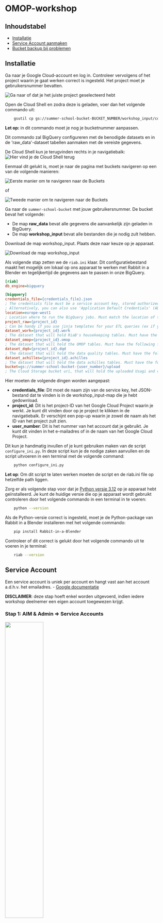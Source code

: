 # OMOP-workshop

## Inhoudstabel

* [Installatie](#installatie)
* [Service Account aanmaken](#service-account)
* [Bucket backup bij problemen](#bij-problemen-met-de-cloud-storage)

## Installatie

Ga naar je Google Cloud-account en log in. Controleer vervolgens of het project waarin je gaat werken correct is ingesteld. Het project moet je gebruikersnummer bevatten.

![Ga naar of dat je het juiste project geselecteerd hebt](/static/check_project.png)

Open de Cloud Shell en zodra deze is geladen, voer dan het volgende commando uit:

```bash
    gsutil cp gs://summer-school-bucket-BUCKET_NUMBER/workshop_input/configure_big_query.py - | python
```
**Let op:** in dit commando moet je nog je bucketnummer aanpassen.

Dit commando zal BigQuery configureren met de benodigde datasets en in de 'raw_data'-dataset tabellen aanmaken met de vereiste gegevens.

De Cloud Shell kun je terugvinden rechts in je navigatiebalk:
![Hier vind je de Cloud Shell terug](/static/open_cloud_shell.png)

Eenmaal dit gelukt is, moet je naar de pagina met buckets navigeren op een van de volgende manieren:

![Eerste manier om te navigeren naar de Buckets](/static/navigate_to_bucket_1.JPG)

of

![Tweede manier om te navigeren naar de Buckets](/static/navigate_to_bucket_2.JPG)

Ga naar de `summer-school-bucket` met jouw gebruikersnummer. De bucket bevat het volgende:

- De map **raw_data** bevat alle gegevens die aanvankelijk zijn geladen in BigQuery.
- De map **workshop_input** bevat alle bestanden die je nodig zult hebben.

Download de map workshop_input. Plaats deze naar keuze op je apparaat.

![Download de map workshop_input](/static/download_workshop_input.png)

Als volgende stap zetten we de `riab.ini` klaar. Dit configuratiebestand maakt het mogelijk om lokaal op ons apparaat te werken met Rabbit in a Blender en tegelijkertijd de gegevens aan te passen in onze BigQuery.

```ini
[riab]
db_engine=bigquery

[bigquery]
credentials_file={credentials_file}.json
; The credentials file must be a service account key, stored authorized user credentials, external account credentials, or impersonated service account credentials. (see https://google-auth.readthedocs.io/en/master/reference/google.auth.html#google.auth.load_credentials_from_file)
; Alternatively, you can also use 'Application Default Credentials' (ADC) (see https://cloud.google.com/sdk/gcloud/reference/auth/application-default/login)
location=europe-west1
; Location where to run the BigQuery jobs. Must match the location of the datasets used in the query. (important for GDPR)
project_raw={project_id}
; Can be handy if you use jinja templates for your ETL queries (ex if you are using development-staging-production environments). Must have the following format: PROJECT_ID
dataset_work={project_id}.work
; The dataset that will hold RiaB's housekeeping tables. Must have the following format: PROJECT_ID.DATASET_ID
dataset_omop={project_id}.omop
; The dataset that will hold the OMOP tables. Must have the following format: PROJECT_ID.DATASET_ID
dataset_dqd={project_id}.dqd
; The dataset that will hold the data quality tables. Must have the following format: PROJECT_ID.DATASET_ID
dataset_achilles={project_id}.achilles
; The dataset that will hold the data achilles tables. Must have the following format: PROJECT_ID.DATASET_ID
bucket=gs://summer-school-bucket-{user_number}/upload
; The Cloud Storage bucket uri, that will hold the uploaded Usagi and custom concept files. (the uri has format 'gs://{bucket_name}/{bucket_path}') 
```

Hier moeten de volgende dingen worden aangepast:

- **credentials_file**: Dit moet de naam zijn van de service key, het JSON-bestand dat te vinden is in de workshop_input-map die je hebt gedownload.
- **project_id**: Dit is het project-ID van het Google Cloud Project waarin je werkt. Je kunt dit vinden door op je project te klikken in de navigatiebalk. Er verschijnt een pop-up waarin je zowel de naam als het ID van het project zult zien.
- **user_number**: Dit is het nummer van het account dat je gebruikt. Je kunt dit vinden in het e-mailadres of in de naam van het Google Cloud Project.

Dit kun je handmatig invullen of je kunt gebruiken maken van de script `configure_ini.py`. In deze script kun je de nodige zaken aanvullen en de script uitvoeren in een terminal met de volgende command:

```bash
    python configure_ini.py
```
**Let op**: Om dit script te laten werken moeten de script en de riab.ini file op hetzelfde path liggen.

Zorg er als volgende stap voor dat je [Python versie 3.12](https://www.python.org/downloads/release/python-3120/) op je apparaat hebt geïnstalleerd. Je kunt de huidige versie die op je apparaat wordt gebruikt controleren door het volgende commando in een terminal in te voeren:

```bash
    python --version
```

Als de Python-versie correct is ingesteld, moet je de Python-package van Rabbit in a Blender installeren met het volgende commando:

```bash
    pip install Rabbit-in-a-Blender
```

Controleer of dit correct is gelukt door het volgende commando uit te voeren in je terminal:

```bash
    riab --version
```

## Service Account

Een service account is uniek per account en hangt vast aan het account a.d.h.v. het emailadres. - [Google documentatie](https://cloud.google.com/iam/docs/service-account-overview)

**DISCLAIMER**: deze stap hoeft enkel worden uitgevoerd, indien iedere workshop deelnemer een eigen account toegewezen krijgt. 

### Stap 1: AIM & Admin => Service Accounts

<div align="left">
    <img width="50%"  src="static/Click-through-1.png" />
</div>

### Stap 2: + create service account

<div align="left">
    <img width="90%"  src="static/click-through-2.png" />
</div>

### Stap 3: naamgeving

Vul enkel het eerst veld in. 
Daarna **'Create and Continue'**

<div align="left">
    <img width="50%"  src="static/click-through-3.png" />
</div>

### Stap 4: toegang en gepaste rolgeving

Het service account heeft de gepaste rechten nodig om acties uit te voeren. 
Geef daarom in dit geval uitzonderlijk hier de rechten van **'Owner'** aan.

<div align="left">
    <img width="55%"  src="static/click-through-4.png" />
</div>

### Stap 5: voeg keys toe

Na het creeëren van het service account zul je hier op terechtkomen. 
Dit is zichtbaar onder **Service Accounts**.

<div align="left">
    <img width="100%"  src="static/click-through-5.png" />
</div>

### Stap 6: ADD KEY en Create new key. 

Volg de stappen. 

<div align="left">
    <img width="60%"  src="static/click-through-6.png" />
</div>

### Stap 7: JSON as key type => Create

Volg de stappen in de foto. Wanneer je op **CREATE** klikt, zal er een .json bestand gedownload worden. Verwijder dit niet. 

<div align="left">
    <img width="60%"  src="static/click-through-7.png" />
</div>
---

Het service account is nu toegevoegd. Vraag verdere instructies voor het geval dat het gedownloade bestand moet toegevoegd worden aan een Cloud Storage (bucket).

## Bij problemen met de Cloud Storage. 

Open de Cloud Shell.

<img width="960" alt="Screenshot 2024-03-13 165626" src="https://github.com/RADar-AZDelta/OMOP-workshop/assets/55787755/8262677f-03f3-41bc-a985-b37ce00ba900">



Controleer of je in het juiste project zit:

![Screenshot 2024-03-14 095120](https://github.com/RADar-AZDelta/OMOP-workshop/assets/55787755/a81f9914-d18f-4163-b1f8-a77711315d12)


Als je niet in het juist project zit voor het volgende commando uit:


```bash
    gcloud config set project user-project-<nummer van project>
```

Als je in het juiste project zit voer het volgende commando uit:


```bash
    nano backupScript.py
```

Nu zul je met je pijltje naar onder moeten navigeren tot je de "bucket_name" ziet en daar verander je het cijfer naar het cijfer van je project:


![Screenshot 2024-03-14 095245](https://github.com/RADar-AZDelta/OMOP-workshop/assets/55787755/a3286544-71a6-417d-a74a-588bd3e22ddb)


Voer de volgende sneltoetsen in:

ctrl + x = exit
ctrl + y = to save

enter


Voer het volgende commando uit:

```bash
    python backupScript.py
```
![Screenshot 2024-03-13 170553](https://github.com/RADar-AZDelta/OMOP-workshop/assets/55787755/9ffeda35-7b77-4405-8aea-197c001741c9)


Dit zorgt ervoor dat je script correct wordt uitgevoerd.

<img width="961" alt="image" src="https://github.com/RADar-AZDelta/OMOP-workshop/assets/55787755/a4732ae3-962e-4708-b3c1-aa4a1d68ad54">


refresh het overzicht van de buckets:

<img width="281" alt="image" src="https://github.com/RADar-AZDelta/OMOP-workshop/assets/55787755/ad950b98-07cf-4b21-9c1b-db7eaf7f47a4">


Nu zul je een nieuwe bucket zien met de bestanden die je nodig hebt om verder te gaan met de workshop.

![Screenshot 2024-03-13 171449](https://github.com/RADar-AZDelta/OMOP-workshop/assets/55787755/52c12155-2983-48f3-9db5-4b0dc58e64da)

<img width="555" alt="image" src="https://github.com/RADar-AZDelta/OMOP-workshop/assets/55787755/fef1a16b-785e-4c7e-88f4-94918e509099">











